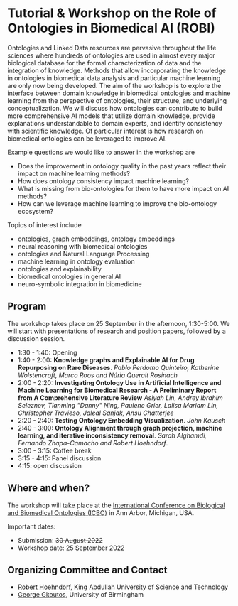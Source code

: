 # Tutorial & Workshop on the Role of Ontologies in Biomedical AI (ROBI)

Ontologies and Linked Data resources are pervasive throughout the life
sciences where hundreds of ontologies are used in almost every major
biological database for the formal characterization of data and the
integration of knowledge. Methods that allow incorporating the
knowledge in ontologies in biomedical data analysis and particular
machine learning are only now being developed. The aim of the workshop
is to explore the interface between domain knowledge in biomedical
ontologies and machine learning from the perspective of ontologies,
their structure, and underlying conceptualization. We will discuss how
ontologies can contribute to build more comprehensive AI models that
utilize domain knowledge, provide explanations understandable to
domain experts, and identify consistency with scientific knowledge.
Of particular interest is how research on biomedical ontologies can be
leveraged to improve AI.

Example questions we would like to answer in the workshop are
* Does the improvement in ontology quality in the past years reflect
  their impact on machine learning methods?
* How does ontology consistency impact machine learning?
* What is missing from bio-ontologies for them to have more impact on
  AI methods?
* How can we leverage machine learning to improve the bio-ontology
  ecosystem?

Topics of interest include
* ontologies, graph embeddings, ontology embeddings
* neural reasoning with biomedical ontologies
* ontologies and Natural Language Processing
* machine learning in ontology evaluation
* ontologies and explainability
* biomedical ontologies in general AI
* neuro-symbolic integration in biomedicine

## Program

The workshop takes place on 25 September in the afternoon,
1:30-5:00. We will start with presentations of research and position
papers, followed by a discussion session.

* 1:30 - 1:40: Opening
* 1:40 - 2:00: **Knowledge graphs and Explainable AI
  for Drug Repurposing on Rare Diseases**. *Pablo Perdomo Quinteiro, Katherine Wolstencroft, Marco
  Roos and Núria Queralt Rosinach*
* 2:00 - 2:20: **Investigating Ontology Use in Artificial Intelligence
  and Machine Learning for Biomedical Research - A Preliminary Report
  from A Comprehensive Literature Review** *Asiyah Lin, Andrey Ibrahim
  Seleznev, Tianming "Danny" Ning, Paulene Grier, Lalisa Mariam Lin,
  Christopher Travieso, Jaleal Sanjak, Ansu Chatterjee*
* 2:20 - 2:40: **Testing Ontology Embedding Visualization**. *John
  Kausch*
* 2:40 - 3:00: **Ontology Alignment through graph projection, machine learning, and
  iterative inconsistency removal**. *Sarah Alghamdi, Fernando
  Zhapa-Camacho and Robert Hoehndorf*.
* 3:00 - 3:15: Coffee break
* 3:15 - 4:15: Panel discussion
* 4:15: open discussion

## Where and when?
The workshop will take place at the [International Conference on Biological
and Biomedical Ontologies
(ICBO)](https://icbo-conference.github.io/icbo2022/call-for-submissions/)
in Ann Arbor, Michigan, USA. 

Important dates:
* Submission: ~~30 August 2022~~
* Workshop date: 25 September 2022

<!---
## Contribute to ROBI

We accept submissions of Position or Research Papers (up to 5 pages)
and Abstracts (1 page). All submissions will be considered for oral
presentation.

Submission link: [Easychair link](https://easychair.org/conferences/?conf=robi2022)
-->

## Organizing Committee and Contact

* [Robert Hoehndorf](https://www.kaust.edu.sa/en/study/faculty/robert-hoehndorf),
  King Abdullah University of Science and Technology
* [George Gkoutos](https://www.birmingham.ac.uk/staff/profiles/cancer-genomic/gkoutos-georgios.aspx),
  University of Birmingham

